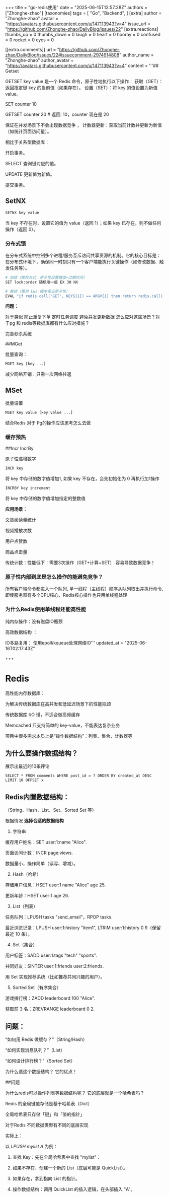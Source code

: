
+++
title = "go-redis使用"
date = "2025-06-15T12:57:28Z"
authors = ["Zhonghe-zhao"]
[taxonomies]
tags = [ "Go",  "Backend", ]
[extra]
author = "Zhonghe-zhao"
avatar = "https://avatars.githubusercontent.com/u/147113943?v=4"
issue_url = "https://github.com/Zhonghe-zhao/DailyBlog/issues/22"
[extra.reactions]
thumbs_up = 0
thumbs_down = 0
laugh = 0
heart = 0
hooray = 0
confused = 0
rocket = 0
eyes = 0

[[extra.comments]]
url = "https://github.com/Zhonghe-zhao/DailyBlog/issues/22#issuecomment-2974914808"
author_name = "Zhonghe-zhao"
author_avatar = "https://avatars.githubusercontent.com/u/147113943?v=4"
content = '''## Getset

GETSET key value 是一个 Redis 命令，原子性地执行以下操作：
获取（GET）：返回指定键 key 的当前值（如果存在）。
设置（SET）：将 key 的值设置为新值 value。

SET counter 10

GETSET counter 20  # 返回: 10，counter 现在是 20

保证在并发场景下不会出现数据竞争 ， 计数器更新：获取当前计数并更新为新值（如统计页面访问量）。 

相比于关系型数据库：

开启事务。

SELECT 查询键对应的值。

UPDATE 更新值为新值。

提交事务。

## SetNX

```sh
SETNX key value
```

当 key 不存在时，设置它的值为 value（返回 1）；如果 key 已存在，则不做任何操作（返回 0）。

### 分布式锁

在分布式系统中控制多个进程/服务互斥访问共享资源的机制。它的核心目标是：在分布式环境下，确保同一时刻只有一个客户端能执行关键操作（如修改数据、触发任务等）。

```sh
# 加锁（推荐方式，原子性设置键值+过期时间）
SET lock:order 随机唯一值 EX 30 NX

# 解锁（需用 Lua 脚本保证原子性）
EVAL "if redis.call('GET', KEYS[1]) == ARGV[1] then return redis.call('DEL', KEYS[1]) else return 0 end" 1 lock:order 随机唯一值
```

**问题：**

对于类似 防止重复下单 定时任务调度  避免并发更新数据 怎么应对这些场景？对于pg 和 redis等数据库都有什么应对措施？

完善秒杀系统

##MGet

批量查询：

```sh
MGET key [key ...]
```
减少网络开销：只需一次网络往返 

## MSet

批量设置

```sh
MSET key value [key value ...]
```
结合Redis 对于 Pg的操作应该思考怎么去做

### 缓存预热

##Incr IncrBy

原子性递增数字

```sh
INCR key
```
将 key 中存储的数字值增加1, 如果 key 不存在，会先初始化为 0 再执行加1操作

```sh
INCRBY key increment
```
将 key 中存储的数字值增加指定的整数值

**应用场景：**

文章阅读量统计

视频播放次数

用户点赞数

商品点击量

传统计数：性能低下：需要3次操作（GET+计算+SET） 容易导致数据竞争！

### 原子性内部到底是怎么操作的能避免竞争？ 

所有客户端命令都进入一个队列, 单一线程（主线程）顺序从队列取出并执行命令,即使服务器有多个CPU核心，Redis核心操作也只用单线程处理

### 为什么Redis使用单线程还能高性能

纯内存操作：没有磁盘IO瓶颈  

高效数据结构 ：

IO多路复用： 使用epoll/kqueue处理网络IO'''
updated_at = "2025-06-16T02:17:43Z"

+++

# Redis

高性能内存数据库：

为解决传统数据库在高并发和低延迟场景下的性能瓶颈

传统数据库 I/O 慢，不适合做高频缓存

Memcached 只支持简单的 key-value，不能表达复杂业务

项目中很多需求本质上是“操作数据结构”：列表、集合、计数器等

## 为什么要操作数据结构？

展示出最近的10条评论

`SELECT * FROM comments WHERE post_id = ? ORDER BY created_at DESC LIMIT 10 OFFSET x`


## Redis内置数据结构：

（String、Hash、List、Set、Sorted Set 等）

根据情况 **选择合适的数据结构**

1. 字符串

缓存用户姓名：SET user:1:name "Alice".

页面访问计数：INCR page:views.

数据量小，操作简单（读写、增减）。

2. Hash（哈希）

存储用户信息：HSET user:1 name "Alice" age 25.

更新年龄：HSET user:1 age 26.

3. List（列表）

任务队列：LPUSH tasks "send_email"，RPOP tasks.

最近浏览记录：LPUSH user:1:history "item1", LTRIM user:1:history 0 9（保留最近 10 条）。

4. Set（集合）

用户标签：SADD user:1:tags "tech" "sports".

共同好友：SINTER user:1:friends user:2:friends.

用 Set 实现推荐系统（比如推荐共同兴趣的用户）。

5. Sorted Set（有序集合）

游戏排行榜：ZADD leaderboard 100 "Alice".

获取前 3 名：ZREVRANGE leaderboard 0 2.

## 问题：

“如何用 Redis 做缓存？”（String/Hash）

“如何实现消息队列？”（List）

“如何设计排行榜？”（Sorted Set）

为什么选这个数据结构？ 它的优点！

##问题

为什么redis可以操作列表等数据结构呢？ 它的底层就是一个哈希表吗？

Redis 的全局键值存储是基于哈希表（Dict）

全局哈希表只存储「键」和「值的指针」

对于Redis 不同数据类型有不同的底层实现

实际上：

以 _LPUSH mylist A_ 为例：

1. 查找 Key：先在全局哈希表中查找 "mylist"：

2. 如果不存在，创建一个新的 List（底层可能是 QuickList）。

3. 如果存在，拿到指向 List 的指针。

4. 操作数据结构：调用 QuickList 的插入逻辑，在头部插入 "A"。

